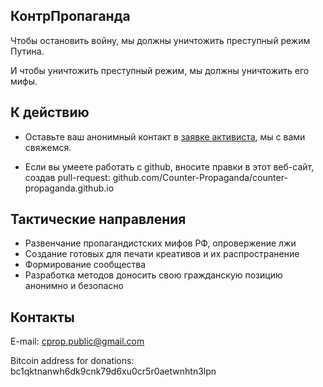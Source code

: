 ## КонтрПропаганда

Чтобы остановить войну, мы должны уничтожить преступный режим Путина. 

И чтобы уничтожить преступный режим, мы должны уничтожить его мифы.

## К действию

- Оставьте ваш анонимный контакт в [заявке активиста](https://docs.google.com/forms/d/e/1FAIpQLSfZqwrCG7DpmkZijqHcJV1-LI02HkUt4RQryueQrlW-WMUbWg/viewform?usp=sf_link), мы с вами свяжемся.

- Если вы умеете работать с github, вносите правки в этот веб-сайт, создав pull-request: github.com/Counter-Propaganda/counter-propaganda.github.io

## Тактические направления

- Развенчание пропагандистских мифов РФ, опровержение лжи
- Создание готовых для печати креативов и их распространение
- Формирование сообщества
- Разработка методов доносить свою гражданскую позицию анонимно и безопасно

## Контакты

E-mail: [cprop.public@gmail.com](mailto:cprop.public@gmail.com)

Bitcoin address for donations: bc1qktnanwh6dk9cnk79d6xu0cr5r0aetwnhtn3lpn
